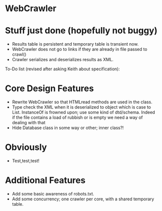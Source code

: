 WebCrawler
==========

Stuff just done (hopefully not buggy)
=====================================
* Results table is persistent and temporary table is transient now.
* WebCrawler does not go to links if they are already in file passed to crawl()
* Crawler serializes and deserializes results as XML.

To-Do list (revised after asking Keith about specification):

Core Design Features
====================
* Rewrite WebCrawler so that HTMLread methods are used in the class.
* Type check the XML when it is deserialized to object which is case to List<String>. InstanceOf is frowned upon; use some kind of dtd/schema.
Indeed if the file contains a load of rubbish or is empty we need a way of dealing with that
* Hide Database class in some way or other; inner class?!

Obviously
=========
* Test,test,test!

Additional Features
===================
* Add some basic awareness of robots.txt.
* Add some concurrency; one crawler per core, with a shared temporary table.
